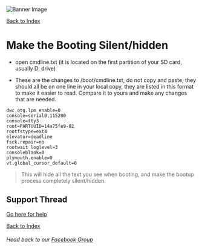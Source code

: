 ![Banner Image](https://sinisterspatula.github.io/RetroflagGpiGuides/images/GuidesBanner.png)

[Back to Index](https://sinisterspatula.github.io/RetroflagGpiGuides/)


# Make the Booting Silent/hidden

* open cmdline.txt (it is located on the first partition of your SD card, usually D: drive)

* These are the changes to /boot/cmdline.txt, do not copy and paste, they should all be on one line in your local copy, they are listed in this format to make it easier to read.  Compare it to yours and make any changes that are needed.

```
dwc_otg.lpm_enable=0
console=serial0,115200
console=tty3
root=PARTUUID=14a75fe9-02
rootfstype=ext4
elevator=deadline
fsck.repair=no
rootwait loglevel=3
consoleblank=0
plymouth.enable=0
vt.global_cursor_default=0
```

> This will hide all the text you see when booting, and make the bootup process completely silent/hidden.

## Support Thread
[Go here for help](https://www.facebook.com/groups/401660300458844/)

[Back to Index](https://sinisterspatula.github.io/RetroflagGpiGuides/)

###### Head back to our [Facebook Group](https://www.facebook.com/groups/401660300458844/)

